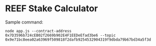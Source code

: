 # REEF Stake Calculator

Sample command:
```
node app.js --contract-address 0x7D3596b724cEB02f2669b902E4F1EEDeEfad3be6 --topic 0x9e71bc8eea02a63969f509818f2dafb9254532904319f9dbda79b67bd34a5f3d 
```
